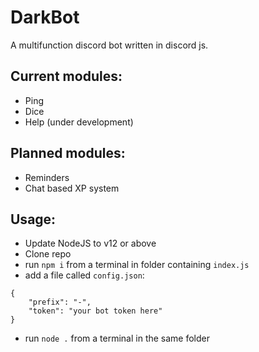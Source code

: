 # DarkBot
A multifunction discord bot written in discord js.

Current modules: 
- 
- Ping
- Dice
- Help (under development)

Planned modules:
- 
- Reminders
- Chat based XP system


Usage:
- 
- Update NodeJS to v12 or above
- Clone repo
- run `npm i` from a terminal in folder containing `index.js` 
- add a file called `config.json`:
```
{
	"prefix": "-", 
	"token": "your bot token here"
}
```
- run `node .` from a terminal in the same folder